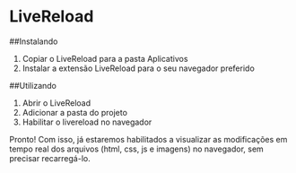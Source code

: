 LiveReload
==========

##Instalando
1. Copiar o LiveReload para a pasta Aplicativos
2. Instalar a extensão LiveReload para o seu navegador preferido

##Utilizando
1. Abrir o LiveReload
2. Adicionar a pasta do projeto
3. Habilitar o livereload no navegador

Pronto! Com isso, já estaremos habilitados a visualizar as modificações em tempo real dos arquivos (html, css, js e imagens) no navegador, sem precisar recarregá-lo.

